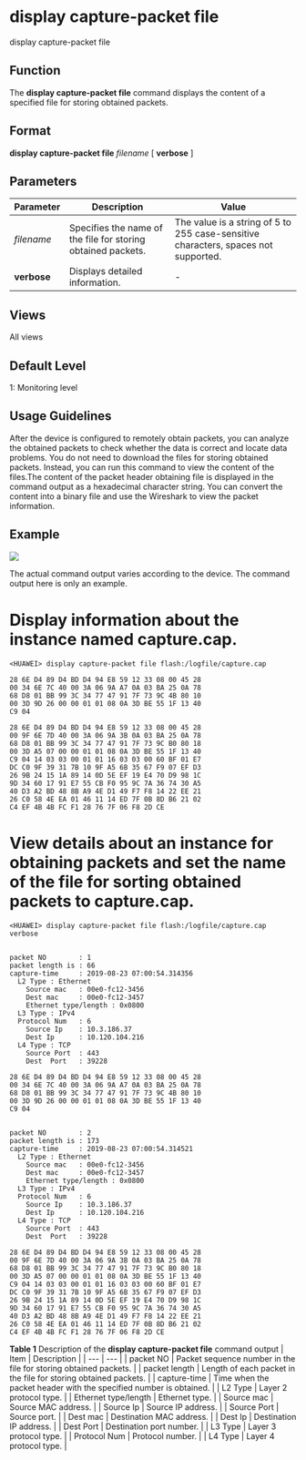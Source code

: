 display capture-packet file
===========================

display capture-packet file

Function
--------



The **display capture-packet file** command displays the content of a specified file for storing obtained packets.




Format
------

**display capture-packet file** *filename* [ **verbose** ]


Parameters
----------

| Parameter | Description | Value |
| --- | --- | --- |
| *filename* | Specifies the name of the file for storing obtained packets. | The value is a string of 5 to 255 case-sensitive characters, spaces not supported. |
| **verbose** | Displays detailed information. | - |



Views
-----

All views


Default Level
-------------

1: Monitoring level


Usage Guidelines
----------------

After the device is configured to remotely obtain packets, you can analyze the obtained packets to check whether the data is correct and locate data problems. You do not need to download the files for storing obtained packets. Instead, you can run this command to view the content of the files.The content of the packet header obtaining file is displayed in the command output as a hexadecimal character string. You can convert the content into a binary file and use the Wireshark to view the packet information.


Example
-------

![](../public_sys-resources/note_3.0-en-us.png) 

The actual command output varies according to the device. The command output here is only an example.


# Display information about the instance named capture.cap.
```
<HUAWEI> display capture-packet file flash:/logfile/capture.cap

28 6E D4 89 D4 BD D4 94 E8 59 12 33 08 00 45 28
00 34 6E 7C 40 00 3A 06 9A A7 0A 03 BA 25 0A 78
68 D8 01 BB 99 3C 34 77 47 91 7F 73 9C 4B 80 10
00 3D 9D 26 00 00 01 01 08 0A 3D BE 55 1F 13 40
C9 04

28 6E D4 89 D4 BD D4 94 E8 59 12 33 08 00 45 28
00 9F 6E 7D 40 00 3A 06 9A 3B 0A 03 BA 25 0A 78
68 D8 01 BB 99 3C 34 77 47 91 7F 73 9C B0 80 18
00 3D A5 07 00 00 01 01 08 0A 3D BE 55 1F 13 40
C9 04 14 03 03 00 01 01 16 03 03 00 60 BF 01 E7
DC C0 9F 39 31 7B 10 9F A5 6B 35 67 F9 07 EF D3
26 9B 24 15 1A 89 14 0D 5E EF 19 E4 70 D9 98 1C
9D 34 60 17 91 E7 55 CB F0 95 9C 7A 36 74 30 A5
40 D3 A2 BD 48 8B A9 4E D1 49 F7 F8 14 22 EE 21
26 C0 58 4E EA 01 46 11 14 ED 7F 0B 8D B6 21 02
C4 EF 4B 4B FC F1 28 76 7F 06 F8 2D CE

```

# View details about an instance for obtaining packets and set the name of the file for sorting obtained packets to capture.cap.
```
<HUAWEI> display capture-packet file flash:/logfile/capture.cap verbose


packet NO        : 1                  
packet length is : 66
capture-time     : 2019-08-23 07:00:54.314356
  L2 Type : Ethernet                     
    Source mac   : 00e0-fc12-3456    
    Dest mac     : 00e0-fc12-3457
    Ethernet type/length : 0x0800
  L3 Type : IPv4                
  Protocol Num   : 6
    Source Ip    : 10.3.186.37
    Dest Ip      : 10.120.104.216
  L4 Type : TCP               
    Source Port  : 443            
    Dest  Port   : 39228
                           
28 6E D4 89 D4 BD D4 94 E8 59 12 33 08 00 45 28
00 34 6E 7C 40 00 3A 06 9A A7 0A 03 BA 25 0A 78
68 D8 01 BB 99 3C 34 77 47 91 7F 73 9C 4B 80 10
00 3D 9D 26 00 00 01 01 08 0A 3D BE 55 1F 13 40
C9 04


packet NO        : 2
packet length is : 173
capture-time     : 2019-08-23 07:00:54.314521
  L2 Type : Ethernet
    Source mac   : 00e0-fc12-3456
    Dest mac     : 00e0-fc12-3457
    Ethernet type/length : 0x0800
  L3 Type : IPv4  
  Protocol Num   : 6
    Source Ip    : 10.3.186.37
    Dest Ip      : 10.120.104.216
  L4 Type : TCP      
    Source Port  : 443
    Dest  Port   : 39228                    
                                                                         
28 6E D4 89 D4 BD D4 94 E8 59 12 33 08 00 45 28
00 9F 6E 7D 40 00 3A 06 9A 3B 0A 03 BA 25 0A 78
68 D8 01 BB 99 3C 34 77 47 91 7F 73 9C B0 80 18
00 3D A5 07 00 00 01 01 08 0A 3D BE 55 1F 13 40
C9 04 14 03 03 00 01 01 16 03 03 00 60 BF 01 E7
DC C0 9F 39 31 7B 10 9F A5 6B 35 67 F9 07 EF D3
26 9B 24 15 1A 89 14 0D 5E EF 19 E4 70 D9 98 1C
9D 34 60 17 91 E7 55 CB F0 95 9C 7A 36 74 30 A5
40 D3 A2 BD 48 8B A9 4E D1 49 F7 F8 14 22 EE 21
26 C0 58 4E EA 01 46 11 14 ED 7F 0B 8D B6 21 02
C4 EF 4B 4B FC F1 28 76 7F 06 F8 2D CE

```

**Table 1** Description of the **display capture-packet file** command output
| Item | Description |
| --- | --- |
| packet NO | Packet sequence number in the file for storing obtained packets. |
| packet length | Length of each packet in the file for storing obtained packets. |
| capture-time | Time when the packet header with the specified number is obtained. |
| L2 Type | Layer 2 protocol type. |
| Ethernet type/length | Ethernet type. |
| Source mac | Source MAC address. |
| Source Ip | Source IP address. |
| Source Port | Source port. |
| Dest mac | Destination MAC address. |
| Dest Ip | Destination IP address. |
| Dest Port | Destination port number. |
| L3 Type | Layer 3 protocol type. |
| Protocol Num | Protocol number. |
| L4 Type | Layer 4 protocol type. |